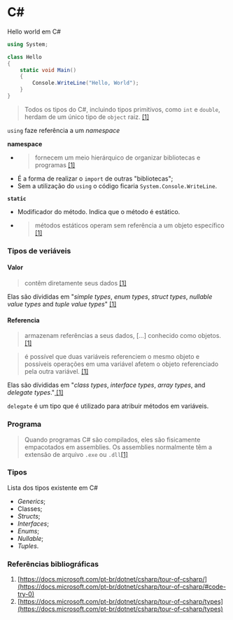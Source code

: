 # C\#

Hello world em C\#

```csharp
using System;

class Hello
{
    static void Main()
    {
        Console.WriteLine("Hello, World");
    }
}
```

> Todos os tipos do C\#, incluindo tipos primitivos, como `int` e `double`, herdam de um único tipo de `object` raiz. [\[1\]](https://docs.microsoft.com/pt-br/dotnet/csharp/tour-of-csharp/)

`using` faze referência a um _namespace_

**namespace**

* > fornecem um meio hierárquico de organizar bibliotecas e programas [\[1\]](https://docs.microsoft.com/pt-br/dotnet/csharp/tour-of-csharp)
* É a forma de realizar o `import` de outras "bibliotecas";
* Sem a utilização do `using` o código ficaria `System.Console.WriteLine`.

**`static`**

* Modificador do método. Indica que o método é estático.
* > métodos estáticos operam sem referência a um objeto específico [\[1\]](https://docs.microsoft.com/pt-br/dotnet/csharp/tour-of-csharp)

### Tipos de veriáveis

#### Valor

> contêm diretamente seus dados [\[1\]](https://docs.microsoft.com/pt-br/dotnet/csharp/tour-of-csharp/)

Elas são dívididas em "_simple types_, _enum types_, _struct types_, _nullable value types_ and _tuple value types_" [\[1\]](https://docs.microsoft.com/pt-br/dotnet/csharp/tour-of-csharp/)

#### Referencia

> armazenam referências a seus dados, \[...\] conhecido como objetos. [\[1\]](https://docs.microsoft.com/pt-br/dotnet/csharp/tour-of-csharp/)

> é possível que duas variáveis referenciem o mesmo objeto e possíveis operações em uma variável afetem o objeto referenciado pela outra variável. [\[1\]](https://docs.microsoft.com/pt-br/dotnet/csharp/tour-of-csharp/)

Elas são dívididas em "_class types_, _interface types_, _array types_, and _delegate types_."[ \[1\]](https://docs.microsoft.com/pt-br/dotnet/csharp/tour-of-csharp/)

`delegate` é um tipo que é utilizado para atribuir métodos em variáveis.

### Programa

> Quando programas C\# são compilados, eles são fisicamente empacotados em assemblies. Os assemblies normalmente têm a extensão de arquivo `.exe` ou `.dll`[\[1\]](https://docs.microsoft.com/pt-br/dotnet/csharp/tour-of-csharp/)

### Tipos

Lista dos tipos existente em C\#

* _Generics_;
* Classes;
* _Structs_;
* _Interfaces_;
* _Enums_;
* _Nullable_;
* _Tuples_.

### Referências bibliográficas

1. [https://docs.microsoft.com/pt-br/dotnet/csharp/tour-of-csharp/](https://docs.microsoft.com/pt-br/dotnet/csharp/tour-of-csharp/#code-try-0)
2. [https://docs.microsoft.com/pt-br/dotnet/csharp/tour-of-csharp/types](https://docs.microsoft.com/pt-br/dotnet/csharp/tour-of-csharp/types)

